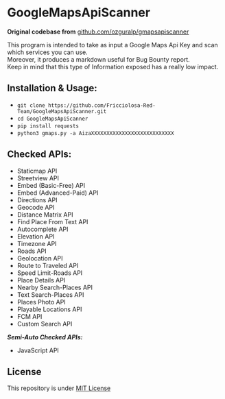 # GoogleMapsApiScanner
**Original codebase from** [github.com/ozguralp/gmapsapiscanner](https://github.com/ozguralp/gmapsapiscanner)

This program is intended to take as input a Google Maps Api Key and scan which services you can use.  
Moreover, it produces a markdown useful for Bug Bounty report.  
Keep in mind that this type of Information exposed has a really low impact.   

## Installation & Usage:
- `git clone https://github.com/Fricciolosa-Red-Team/GoogleMapsApiScanner.git`
- `cd GoogleMapsApiScanner`
- `pip install requests`
- `python3 gmaps.py -a AizaXXXXXXXXXXXXXXXXXXXXXXXXXXX`

## Checked APIs:
- Staticmap API
- Streetview API
- Embed (Basic-Free) API
- Embed (Advanced-Paid) API
- Directions API
- Geocode API
- Distance Matrix API
- Find Place From Text API
- Autocomplete API
- Elevation API
- Timezone API
- Roads API
- Geolocation API
- Route to Traveled API
- Speed Limit-Roads API
- Place Details API
- Nearby Search-Places API
- Text Search-Places API
- Places Photo API
- Playable Locations API
- FCM API
- Custom Search API

***Semi-Auto Checked APIs:***
- JavaScript API


## License

This repository is under [MIT License](https://github.com/Fricciolosa-Red-Team/GoogleMapsApiScanner/blob/main/LICENSE)
